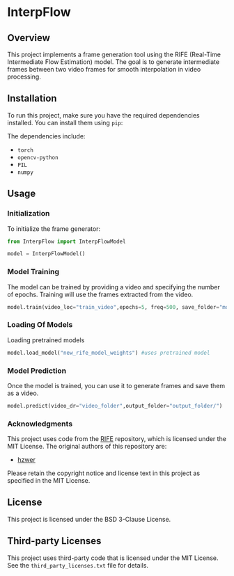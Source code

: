 # InterpFlow

## Overview

This project implements a frame generation tool using the RIFE (Real-Time Intermediate Flow Estimation) model. The goal is to generate intermediate frames between two video frames for smooth interpolation in video processing.

## Installation

To run this project, make sure you have the required dependencies installed. You can install them using `pip`:

The dependencies include:

- `torch`
- `opencv-python`
- `PIL`
- `numpy`

## Usage

### Initialization

To initialize the frame generator:

```python
from InterpFlow import InterpFlowModel

model = InterpFlowModel()
```


### Model Training

The model can be trained by providing a video and specifying the number of epochs. Training will use the frames extracted from the video.

```python
model.train(video_loc="train_video",epochs=5, freq=500, save_folder="models/")
```
### Loading Of Models
Loading pretrained models
```python
model.load_model("new_rife_model_weights") #uses pretrained model
```

### Model Prediction

Once the model is trained, you can use it to generate frames and save them as a video.

```python
model.predict(video_dr="video_folder",output_folder="output_folder/")
```

### Acknowledgments

This project uses code from the [RIFE](https://github.com/hzwer/ECCV2022-RIFE) repository, which is licensed under the MIT License. The original authors of this repository are:

- [hzwer](https://github.com/hzwer)

Please retain the copyright notice and license text in this project as specified in the MIT License.

## License

This project is licensed under the BSD 3-Clause License.

## Third-party Licenses

This project uses third-party code that is licensed under the MIT License. See the `third_party_licenses.txt` file for details.

